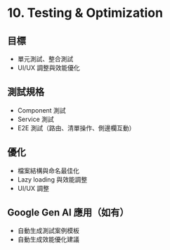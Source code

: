 # 10. Testing & Optimization

## 目標
- 單元測試、整合測試
- UI/UX 調整與效能優化

## 測試規格
- Component 測試
- Service 測試
- E2E 測試（路由、清單操作、側邊欄互動）

## 優化
- 檔案結構與命名最佳化
- Lazy loading 與效能調整
- UI/UX 調整

## Google Gen AI 應用（如有）
- 自動生成測試案例模板
- 自動生成效能優化建議
